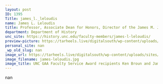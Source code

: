```yaml
---
layout: post
ID: 1395
Title: james_l._leloudis
name: James L. Leloudis
title: Professor, Associate Dean for Honors, Director of the James M. Johnston Center for Undergraduate Excellence
department: Department of History
unc_site: https://history.unc.edu/faculty-members/james-l-leloudis/
preview-picture: https://tarheels.live/digitalsouth/wp-content/uploads/sites/2464/2021/11/james-leloudis_cropped.png
personal_site: nan
_wp_old_slug: nan
image_url: https://tarheels.live/digitalsouth/wp-content/uploads/sites/2464/2021/11/james-leloudis.jpg
image_filename: james-leloudis.jpg
image_title: UNC GAA Faculty Service Award recipients Ken Broun and James Leloudis.
---
```

nan